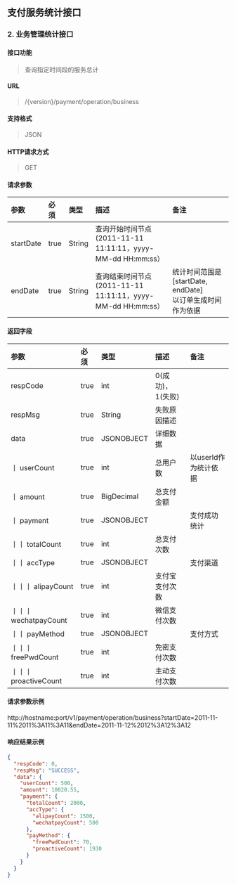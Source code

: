 ## 支付服务统计接口


### 2. 业务管理统计接口

#### 接口功能

> 查询指定时间段的服务总计

#### URL

> /{version}/payment/operation/business

#### 支持格式

> JSON

#### HTTP请求方式

> GET

#### 请求参数

|参数|必须|类型|描述|备注|
|:----- |:-------|:-----|:----- |:----- |
|startDate |true |String|查询开始时间节点 <br> (2011-11-11 11:11:11，yyyy-MM-dd HH:mm:ss）||
|endDate |true |String |查询结束时间节点 <br> (2011-11-11 11:11:11，yyyy-MM-dd HH:mm:ss）|统计时间范围是 [startDate, endDate] <br> 以订单生成时间作为依据|


#### 返回字段

|参数|必须|类型|描述|备注|
|:----- |:------|:------|:------|:-------------- |
|respCode | true | int |0(成功)，1(失败) ||
|respMsg | true | String | 失败原因描述 ||
|data | true | JSONOBJECT | 详细数据 | |
| 丨 userCount | true | int | 总用户数 | 以userId作为统计依据 |
| 丨 amount | true | BigDecimal | 总支付金额 | |
| 丨 payment | true | JSONOBJECT | | 支付成功统计 |
| 丨丨 totalCount | true | int | 总支付次数 | |
| 丨丨 accType | true | JSONOBJECT | | 支付渠道 |
| 丨丨丨 alipayCount | true | int | 支付宝支付次数 | |
| 丨丨丨 wechatpayCount | true | int | 微信支付次数 | |
| 丨丨 payMethod | true | JSONOBJECT | | 支付方式 |
| 丨丨丨 freePwdCount | true | int | 免密支付次数 | |
| 丨丨丨 proactiveCount | true | int | 主动支付次数 | <br> |

#### 请求参数示例

http://hostname:port/v1/payment/operation/business?startDate=2011-11-11%2011%3A11%3A11&endDate=2011-11-12%2012%3A12%3A12

#### 响应结果示例

```json
{
  "respCode": 0,
  "respMsg": "SUCCESS",
  "data": {
    "userCount": 500,
    "amount": 10020.55,
    "payment": {
      "totalCount": 2000,
      "accType": {
        "alipayCount": 1500,
        "wechatpayCount": 500
      },
      "payMethod": {
        "freePwdCount": 70,
        "proactiveCount": 1930
      }
    }
  }
}
```
